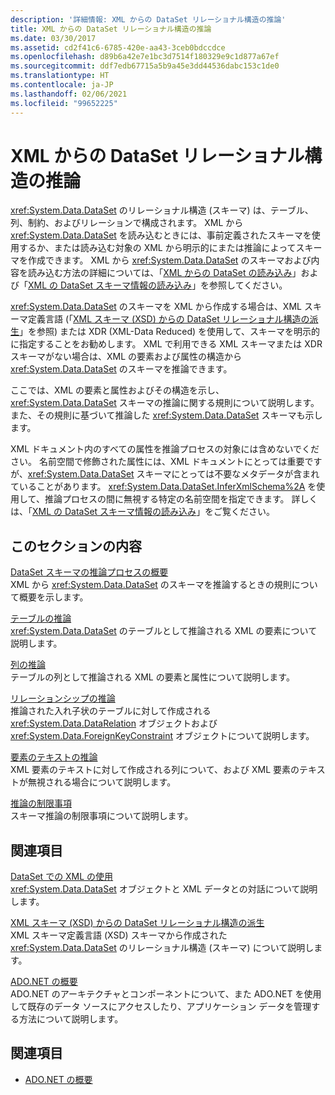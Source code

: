 ```yaml
---
description: '詳細情報: XML からの DataSet リレーショナル構造の推論'
title: XML からの DataSet リレーショナル構造の推論
ms.date: 03/30/2017
ms.assetid: cd2f41c6-6785-420e-aa43-3ceb0bdccdce
ms.openlocfilehash: d89b6a42e7e1bc3d7514f180329e9c1d877a67ef
ms.sourcegitcommit: ddf7edb67715a5b9a45e3dd44536dabc153c1de0
ms.translationtype: HT
ms.contentlocale: ja-JP
ms.lasthandoff: 02/06/2021
ms.locfileid: "99652225"
---
```

# <a name="inferring-dataset-relational-structure-from-xml"></a>XML からの DataSet リレーショナル構造の推論

<xref:System.Data.DataSet> のリレーショナル構造 (スキーマ) は、テーブル、列、制約、およびリレーションで構成されます。 XML から <xref:System.Data.DataSet> を読み込むときには、事前定義されたスキーマを使用するか、または読み込む対象の XML から明示的にまたは推論によってスキーマを作成できます。 XML から <xref:System.Data.DataSet> のスキーマおよび内容を読み込む方法の詳細については、「[XML からの DataSet の読み込み](loading-a-dataset-from-xml.md)」および「[XML の DataSet スキーマ情報の読み込み](loading-dataset-schema-information-from-xml.md)」を参照してください。  
  
 <xref:System.Data.DataSet> のスキーマを XML から作成する場合は、XML スキーマ定義言語 (「[XML スキーマ (XSD) からの DataSet リレーショナル構造の派生](deriving-dataset-relational-structure-from-xml-schema-xsd.md)」を参照) または XDR (XML-Data Reduced) を使用して、スキーマを明示的に指定することをお勧めします。 XML で利用できる XML スキーマまたは XDR スキーマがない場合は、XML の要素および属性の構造から <xref:System.Data.DataSet> のスキーマを推論できます。  
  
 ここでは、XML の要素と属性およびその構造を示し、<xref:System.Data.DataSet> スキーマの推論に関する規則について説明します。また、その規則に基づいて推論した <xref:System.Data.DataSet> スキーマも示します。  
  
 XML ドキュメント内のすべての属性を推論プロセスの対象には含めないでください。 名前空間で修飾された属性には、XML ドキュメントにとっては重要ですが、<xref:System.Data.DataSet> スキーマにとっては不要なメタデータが含まれていることがあります。 <xref:System.Data.DataSet.InferXmlSchema%2A> を使用して、推論プロセスの間に無視する特定の名前空間を指定できます。 詳しくは、「[XML の DataSet スキーマ情報の読み込み](loading-dataset-schema-information-from-xml.md)」をご覧ください。  
  
## <a name="in-this-section"></a>このセクションの内容  

 [DataSet スキーマの推論プロセスの概要](summary-of-the-dataset-schema-inference-process.md)  
 XML から <xref:System.Data.DataSet> のスキーマを推論するときの規則について概要を示します。  
  
 [テーブルの推論](inferring-tables.md)  
 <xref:System.Data.DataSet> のテーブルとして推論される XML の要素について説明します。  
  
 [列の推論](inferring-columns.md)  
 テーブルの列として推論される XML の要素と属性について説明します。  
  
 [リレーションシップの推論](inferring-relationships.md)  
 推論された入れ子状のテーブルに対して作成される <xref:System.Data.DataRelation> オブジェクトおよび <xref:System.Data.ForeignKeyConstraint> オブジェクトについて説明します。  
  
 [要素のテキストの推論](inferring-element-text.md)  
 XML 要素のテキストに対して作成される列について、および XML 要素のテキストが無視される場合について説明します。  
  
 [推論の制限事項](inference-limitations.md)  
 スキーマ推論の制限事項について説明します。  
  
## <a name="related-sections"></a>関連項目  

 [DataSet での XML の使用](using-xml-in-a-dataset.md)  
 <xref:System.Data.DataSet> オブジェクトと XML データとの対話について説明します。  
  
 [XML スキーマ (XSD) からの DataSet リレーショナル構造の派生](deriving-dataset-relational-structure-from-xml-schema-xsd.md)  
 XML スキーマ定義言語 (XSD) スキーマから作成された <xref:System.Data.DataSet> のリレーショナル構造 (スキーマ) について説明します。  
  
 [ADO.NET の概要](../ado-net-overview.md)  
 ADO.NET のアーキテクチャとコンポーネントについて、また ADO.NET を使用して既存のデータ ソースにアクセスしたり、アプリケーション データを管理する方法について説明します。  
  
## <a name="see-also"></a>関連項目

- [ADO.NET の概要](../ado-net-overview.md)
